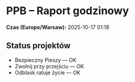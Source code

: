 # PPB – Raport godzinowy
**Czas (Europe/Warsaw):** 2025-10-17 01:18

## Status projektów
- Bezpieczny Pieszy — OK
- Zwolnij przy przejściu — OK
- Odblask ratuje życie — OK

